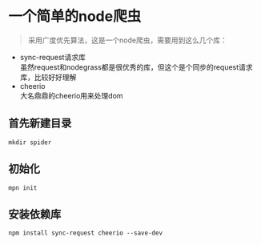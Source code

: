 # 一个简单的node爬虫
> 采用广度优先算法，这是一个node爬虫，需要用到这么几个库：  
* sync-request请求库  
虽然request和nodegrass都是很优秀的库，但这个是个同步的request请求库，比较好好理解  
* cheerio  
大名鼎鼎的cheerio用来处理dom  

## 首先新建目录  
``
mkdir spider
``
## 初始化
``
mpn init
``
## 安装依赖库
``
npm install sync-request cheerio --save-dev
``
